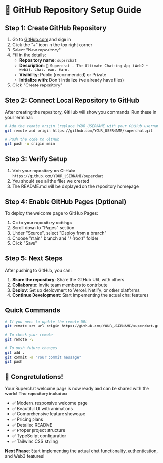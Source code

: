 # 🚀 GitHub Repository Setup Guide

## Step 1: Create GitHub Repository

1. Go to [GitHub.com](https://github.com) and sign in
2. Click the "+" icon in the top right corner
3. Select "New repository"
4. Fill in the details:
   - **Repository name**: `superchat`
   - **Description**: `📱 Superchat — The Ultimate Chatting App (Web2 + Web3). Chat. Own. Earn.`
   - **Visibility**: Public (recommended) or Private
   - **Initialize with**: Don't initialize (we already have files)
5. Click "Create repository"

## Step 2: Connect Local Repository to GitHub

After creating the repository, GitHub will show you commands. Run these in your terminal:

```bash
# Add the remote origin (replace YOUR_USERNAME with your GitHub username)
git remote add origin https://github.com/YOUR_USERNAME/superchat.git

# Push the code to GitHub
git push -u origin main
```

## Step 3: Verify Setup

1. Visit your repository on GitHub: `https://github.com/YOUR_USERNAME/superchat`
2. You should see all the files we created
3. The README.md will be displayed on the repository homepage

## Step 4: Enable GitHub Pages (Optional)

To deploy the welcome page to GitHub Pages:

1. Go to your repository settings
2. Scroll down to "Pages" section
3. Under "Source", select "Deploy from a branch"
4. Choose "main" branch and "/ (root)" folder
5. Click "Save"

## Step 5: Next Steps

After pushing to GitHub, you can:

1. **Share the repository**: Share the GitHub URL with others
2. **Collaborate**: Invite team members to contribute
3. **Deploy**: Set up deployment to Vercel, Netlify, or other platforms
4. **Continue Development**: Start implementing the actual chat features

## Quick Commands

```bash
# If you need to update the remote URL
git remote set-url origin https://github.com/YOUR_USERNAME/superchat.git

# To check your remote
git remote -v

# To push future changes
git add .
git commit -m "Your commit message"
git push
```

## 🎉 Congratulations!

Your Superchat welcome page is now ready and can be shared with the world! The repository includes:

- ✅ Modern, responsive welcome page
- ✅ Beautiful UI with animations
- ✅ Comprehensive feature showcase
- ✅ Pricing plans
- ✅ Detailed README
- ✅ Proper project structure
- ✅ TypeScript configuration
- ✅ Tailwind CSS styling

**Next Phase**: Start implementing the actual chat functionality, authentication, and Web3 features!

